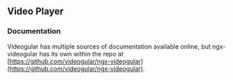 ## Video Player

### Documentation

Videogular has multiple sources of documentation available online, but ngx-videogular has its own within the repo at [https://github.com/videogular/ngx-videogular](https://github.com/videogular/ngx-videogular).
